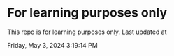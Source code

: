 # For learning purposes only
This repo is for learning purposes only.
Last updated at

Friday, May 3, 2024 3:19:14 PM

